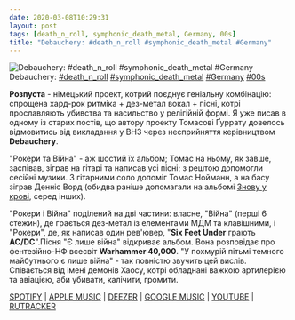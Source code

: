 ```yaml
---
date: 2020-03-08T10:29:31
layout: post
tags: [death_n_roll, symphonic_death_metal, Germany, 00s]
title: "Debauchery: #death_n_roll #symphonic_death_metal #Germany"
---
```

![Debauchery: #death_n_roll #symphonic_death_metal #Germany](https://res.cloudinary.com/vast-space-unexplored/image/upload/photos/photo_914_08-03-2020_10-29-31.jpg)
Debauchery: [#death_n_roll](/tags/#death_n_roll) [#symphonic_death_metal](/tags/#symphonic_death_metal) [#Germany](/tags/#Germany) [#00s](/tags/#00s)

**Розпуста** - німецький проект, котрий поєднує геніальну комбінацію: спрощена хард-рок ритміка + дез-метал вокал + пісні, котрі прославляють убивства та насильство у релігійній формі. Я уже писав в одному із старих постів, що автору проекту Томасові Ґуррату довелось відмовитись від викладання у ВНЗ через несприйняття керівництвом **Debauchery**.

&quot;Рокери та Війна&quot; - аж шостий їх альбом; Томас на ньому, як завше, заспівав, зіграв на гітарі та написав усі пісні; з рештою допомогли сесійні музики. З гітарними соло допоміг Томас Нойманн, а на басу зіграв Денніс Ворд (обидва раніше допомагали на альбомі [Знову у крові](/2020-01-14-debauchery--death-n-roll-death-metal-germany-00s), серед інших).

&quot;Рокери і Війна&quot; поділений на дві частини: власне, &quot;Війна&quot; (перші 6 стежин), де грається дез-метал із елементами МДМ та клавішними, і &quot;Рокери&quot;, де, як написав один рев&#39;ювер, &quot;**Six Feet Under** грають **AC/DC**&quot;.Пісня &quot;Є лише війна&quot; відкриває альбом. Вона розповідає про фентезійно-НФ всесвіт __Warhammer 40,000__. &quot;У похмурій пітьмі темного майбутнього є лише війна&quot; - так повністю звучить цей вислів. Співається від імені демонів Хаосу, котрі обладнані важкою артилерією та авіацією, аби убивати, калічити, громити.

[SPOTIFY](https://open.spotify.com/album/6TirFJwg70QmIU9mLsuJ4w) \| [APPLE MUSIC](https://music.apple.com/ru/album/rockers-and-war/942900480) \| [DEEZER](https://www.deezer.com/album/9183817?utm_source=deezer&amp;utm_content=album-9183817&amp;utm_term=1601611822_1583656057&amp;utm_medium=web) \| [GOOGLE MUSIC](https://play.google.com/music/m/B2ljmlrzt72ejm4gzg4hcwrthie?t=Rockers__War_-_Debauchery) \| [YOUTUBE](https://www.youtube.com/playlist?list=OLAK5uy_n9xd9V50BbxfWCwzBXwJvzSOlf7OUTFHM) \| [RUTRACKER](https://rutracker.org/forum/viewtopic.php?t=4781400)